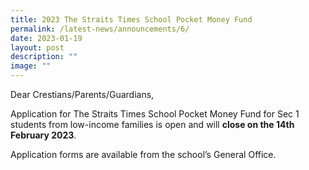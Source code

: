 ```yaml
---
title: 2023 The Straits Times School Pocket Money Fund
permalink: /latest-news/announcements/6/
date: 2023-01-19
layout: post
description: ""
image: ""
---
```




Dear Crestians/Parents/Guardians,

Application for The Straits Times School Pocket Money Fund for Sec 1 students from low-income families is open and will **close on the 14th February 2023**.
  
Application forms are available from the school’s General Office.